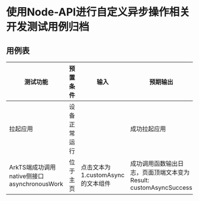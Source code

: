 #  使用Node-API进行自定义异步操作相关开发测试用例归档

## 用例表

| 测试功能                                    | 预置条件     | 输入                              | 预期输出                                                     | 测试结果 |
| ------------------------------------------- | ------------ | --------------------------------- | ------------------------------------------------------------ | -------- |
| 拉起应用                                    | 设备正常运行 |                                   | 成功拉起应用                                                 | Pass     |
| ArkTS端成功调用native侧接口asynchronousWork | 位于主页     | 点击文本为1.customAsync的文本组件 | 成功调用函数输出日志，页面顶端文本变为Result: customAsyncSuccess | Pass     |